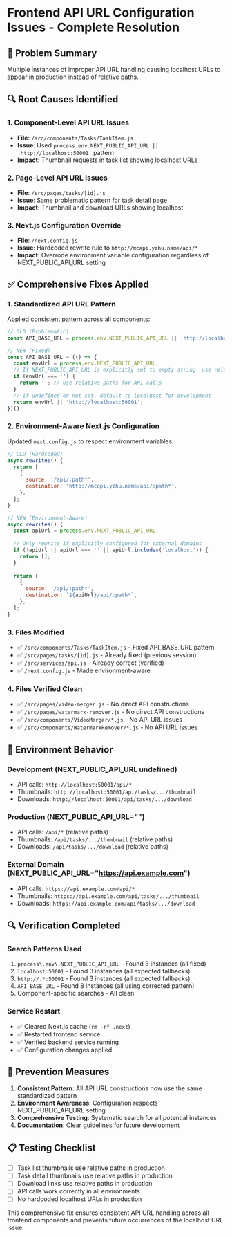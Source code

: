 # Frontend API URL Configuration Issues - Complete Resolution

## 🚨 Problem Summary
Multiple instances of improper API URL handling causing localhost URLs to appear in production instead of relative paths.

## 🔍 Root Causes Identified

### 1. **Component-Level API URL Issues**
- **File**: `/src/components/Tasks/TaskItem.js`
- **Issue**: Used `process.env.NEXT_PUBLIC_API_URL || 'http://localhost:50001'` pattern
- **Impact**: Thumbnail requests in task list showing localhost URLs

### 2. **Page-Level API URL Issues** 
- **File**: `/src/pages/tasks/[id].js` 
- **Issue**: Same problematic pattern for task detail page
- **Impact**: Thumbnail and download URLs showing localhost

### 3. **Next.js Configuration Override**
- **File**: `/next.config.js`
- **Issue**: Hardcoded rewrite rule to `http://mcapi.yzhu.name/api/*`
- **Impact**: Overrode environment variable configuration regardless of NEXT_PUBLIC_API_URL setting

## ✅ Comprehensive Fixes Applied

### 1. **Standardized API URL Pattern**
Applied consistent pattern across all components:

```javascript
// OLD (Problematic)
const API_BASE_URL = process.env.NEXT_PUBLIC_API_URL || 'http://localhost:50001';

// NEW (Fixed)
const API_BASE_URL = (() => {
  const envUrl = process.env.NEXT_PUBLIC_API_URL;
  // If NEXT_PUBLIC_API_URL is explicitly set to empty string, use relative paths
  if (envUrl === '') {
    return ''; // Use relative paths for API calls
  }
  // If undefined or not set, default to localhost for development
  return envUrl || 'http://localhost:50001';
})();
```

### 2. **Environment-Aware Next.js Configuration**
Updated `next.config.js` to respect environment variables:

```javascript
// OLD (Hardcoded)
async rewrites() {
  return [
    {
      source: '/api/:path*',
      destination: 'http://mcapi.yzhu.name/api/:path*',
    },
  ];
}

// NEW (Environment-Aware)
async rewrites() {
  const apiUrl = process.env.NEXT_PUBLIC_API_URL;
  
  // Only rewrite if explicitly configured for external domains
  if (!apiUrl || apiUrl === '' || apiUrl.includes('localhost')) {
    return [];
  }
  
  return [
    {
      source: '/api/:path*',
      destination: `${apiUrl}/api/:path*`,
    },
  ];
}
```

### 3. **Files Modified**
- ✅ `/src/components/Tasks/TaskItem.js` - Fixed API_BASE_URL pattern
- ✅ `/src/pages/tasks/[id].js` - Already fixed (previous session)
- ✅ `/src/services/api.js` - Already correct (verified)
- ✅ `/next.config.js` - Made environment-aware

### 4. **Files Verified Clean**
- ✅ `/src/pages/video-merger.js` - No direct API constructions
- ✅ `/src/pages/watermark-remover.js` - No direct API constructions  
- ✅ `/src/components/VideoMerger/*.js` - No API URL issues
- ✅ `/src/components/WatermarkRemover/*.js` - No API URL issues

## 🎯 Environment Behavior

### Development (NEXT_PUBLIC_API_URL undefined)
- API calls: `http://localhost:50001/api/*`
- Thumbnails: `http://localhost:50001/api/tasks/.../thumbnail`
- Downloads: `http://localhost:50001/api/tasks/.../download`

### Production (NEXT_PUBLIC_API_URL="")
- API calls: `/api/*` (relative paths)
- Thumbnails: `/api/tasks/.../thumbnail` (relative paths)
- Downloads: `/api/tasks/.../download` (relative paths)

### External Domain (NEXT_PUBLIC_API_URL="https://api.example.com")
- API calls: `https://api.example.com/api/*`
- Thumbnails: `https://api.example.com/api/tasks/.../thumbnail`
- Downloads: `https://api.example.com/api/tasks/.../download`

## 🔍 Verification Completed

### Search Patterns Used
1. `process\.env\.NEXT_PUBLIC_API_URL` - Found 3 instances (all fixed)
2. `localhost:50001` - Found 3 instances (all expected fallbacks)
3. `http://.*:50001` - Found 3 instances (all expected fallbacks)
4. `API_BASE_URL` - Found 8 instances (all using corrected pattern)
5. Component-specific searches - All clean

### Service Restart
- ✅ Cleared Next.js cache (`rm -rf .next`)
- ✅ Restarted frontend service
- ✅ Verified backend service running
- ✅ Configuration changes applied

## 🚀 Prevention Measures

1. **Consistent Pattern**: All API URL constructions now use the same standardized pattern
2. **Environment Awareness**: Configuration respects NEXT_PUBLIC_API_URL setting
3. **Comprehensive Testing**: Systematic search for all potential instances
4. **Documentation**: Clear guidelines for future development

## 📋 Testing Checklist

- [ ] Task list thumbnails use relative paths in production
- [ ] Task detail thumbnails use relative paths in production  
- [ ] Download links use relative paths in production
- [ ] API calls work correctly in all environments
- [ ] No hardcoded localhost URLs in production

This comprehensive fix ensures consistent API URL handling across all frontend components and prevents future occurrences of the localhost URL issue.